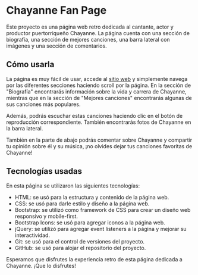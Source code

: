 # Chayanne Fan Page

Este proyecto es una página web retro dedicada al cantante, actor y productor puertorriqueño Chayanne. La página cuenta con una sección de biografía, una sección de mejores canciones, una barra lateral con imágenes y una sección de comentarios.

## Cómo usarla
La página es muy fácil de usar, accede al [sitio web](https://armandotrsg.github.io/ChayanneFanPage/) y simplemente navega por las diferentes secciones haciendo scroll por la página. En la sección de "Biografía" encontrarás información sobre la vida y carrera de Chayanne, mientras que en la sección de "Mejores canciones" encontrarás algunas de sus canciones más populares.

Además, podrás escuchar estas canciones haciendo clic en el botón de reproducción correspondiente. También encontrarás fotos de Chayanne en la barra lateral.

También en la parte de abajo podrás comentar sobre Chayanne y compartir tu opinión sobre él y su música, ¡no olvides dejar tus canciones favoritas de Chayanne!

## Tecnologías usadas
En esta página se utilizaron las siguientes tecnologías:

- HTML: se usó para la estructura y contenido de la página web.
- CSS: se usó para darle estilo y diseño a la página web.
- Bootstrap: se utilizó como framework de CSS para crear un diseño web responsivo y mobile-first.
- Bootstrap Icons: se usó para agregar iconos a la página web.
- jQuery: se utilizó para agregar event listeners a la página y mejorar su interactividad.
- Git: se usó para el control de versiones del proyecto.
- GitHub: se usó para alojar el repositorio del proyecto.

Esperamos que disfrutes la experiencia retro de esta página dedicada a Chayanne. ¡Que lo disfrutes!